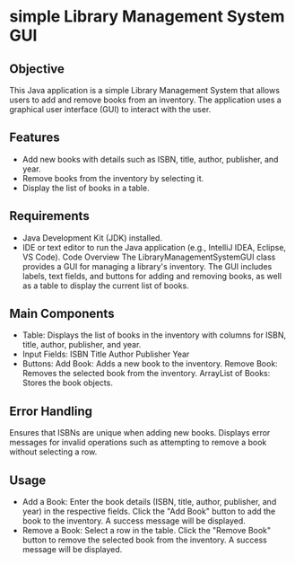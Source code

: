 # simple Library Management System GUI

## Objective
This Java application is a simple Library Management System that allows users to add and remove books from an inventory. The application uses a graphical user interface (GUI) to interact with the user.

## Features
- Add new books with details such as ISBN, title, author, publisher, and year.
- Remove books from the inventory by selecting it.
- Display the list of books in a table.

## Requirements
- Java Development Kit (JDK) installed.
- IDE or text editor to run the Java application (e.g., IntelliJ IDEA, Eclipse, VS Code).
Code Overview
The LibraryManagementSystemGUI class provides a GUI for managing a library's inventory. The GUI includes labels, text fields, and buttons for adding and removing books, as well as a table to display the current list of books.

## Main Components
- Table: Displays the list of books in the inventory with columns for ISBN, title, author, publisher, and year.
- Input Fields:
ISBN
Title
Author
Publisher
Year
- Buttons:
Add Book: Adds a new book to the inventory.
Remove Book: Removes the selected book from the inventory.
ArrayList of Books: Stores the book objects.
## Error Handling
Ensures that ISBNs are unique when adding new books.
Displays error messages for invalid operations such as attempting to remove a book without selecting a row.
## Usage
- Add a Book:
Enter the book details (ISBN, title, author, publisher, and year) in the respective fields.
Click the "Add Book" button to add the book to the inventory. A success message will be displayed.
- Remove a Book:
Select a row in the table.
Click the "Remove Book" button to remove the selected book from the inventory. A success message will be displayed.
